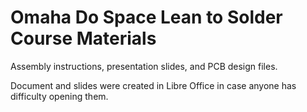 # Omaha Do Space Lean to Solder Course Materials

Assembly instructions, presentation slides, and PCB design files.

Document and slides were created in Libre Office in case anyone has difficulty opening them.